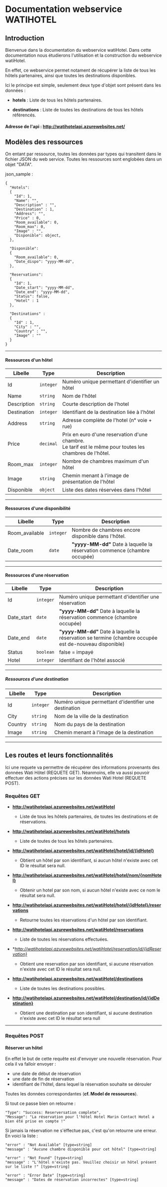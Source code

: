# Documentation webservice WATIHOTEL


## Introduction 
Bienvenue dans la documentation du webservice watiHotel. 
Dans cette documentation nous étudierons l'utilisation et 
la construction du webservice watiHotel. 

En effet, ce webservice permet notament de récupérer
la liste de tous les hôtels partenaires,
ainsi que toutes les destinations disponibles.

Ici le principe est simple, seulement deux type d'objet sont présent
dans les données :

* **hotels** : 
Liste de tous les hôtels partenaires.

* **destinations** : 
Liste de toutes les destinations de tous les hôtels référencés. 

#### **Adresse de l'api : http://watihotelapi.azurewebsites.net/**

## Modèles des ressources
On entant par ressource, toutes les données par types qui transitent
dans le fichier JSON du web service. 
Toutes les ressources sont englobées dans un objet "DATA".

json_sample :

  ```
  {
    "Hotels":
    {
      "Id": 1,
      "Name": "",
      "Description" : "",
      "Destination" : 1,
      "Address": "",
      "Price" : 0,
      "Room_available": 0,
      "Room_max": 0,
      "Image" : "",
      "Disponible": object,
    },
  
    "Disponible":
    {
      "Room_available": 0,
      "Date_dispo": "yyyy-MM-dd",
    },
  
    "Reservations":
    {
      "Id": 1,
      "Date_start": "yyyy-MM-dd",
      "Date_end": "yyyy-MM-dd",
      "Status": false,
      "Hotel" : 1
    },
  
    "Destinations" :
    {
      "Id" : 1,
      "City" : "",
      "Country" : "",
      "Image" : ""
    }
  }
  ```


*******

#### Ressources d'un hôtel  
| Libelle         | Type        |  Description 
| -----           |-----        | -----
| Id              | `integer`   | Numéro unique permettant d'identifier un hôtel
| Name            | `string`    | Nom de l'hôtel
| Description     | `string`    | Courte description de l'hotel
| Destination     | `integer`   | Identifiant de la destination liée à l'hôtel
| Address         | `string`    | Adresse complète de l'hotel (n° voie + rue)
| Price           | `decimal`   | Prix en euro d'une reservation d'une chambre. <br> Le tarif est le même pour toutes les chambres de l'hôtel. <br>
| Room_max        | `integer`   | Nombre de chambres maximum d'un hôtel
| Image           | `string`    | Chemin menant à l'image de présentation de l'hôtel
| Disponible      | `object`    | Liste des dates réservées dans l'hôtel

*******

#### Ressources d'une disponibilité 
| Libelle        | Type        |  Description 
| -----          |-----        | -----  
| Room_available | `integer`   | Nombre de chambres encore disponible dans l'hôtel.
| Date_room      | `date`      | **"yyyy-MM-dd"** Date à laquelle la réservation commence (chambre occupée)

*******

#### Ressources d'une réservation 
| Libelle    | Type        |  Description 
| -----      |-----        | -----  
| Id         | `integer`   | Numéro unique permettant d'identifier une réservation      
| Date_start | `date`      | **"yyyy-MM-dd"** Date à laquelle la réservation commence (chambre occupée)
| Date_end   | `date`      | **"yyyy-MM-dd"** Date à laquelle la réservation se termine (chambre occupée est de-nouveau disponible)
| Status     | `boolean`   | false = impayé | true = payé
| Hotel      | `integer`   | Identifiant de l'hôtel associé

*******

##### Ressources d'une destination 
| Libelle    | Type        |  Description 
| -----      |-----        | -----  
| Id         | `integer`   | Numéro unique permettant d'identifier une destination      
| City       | `string`    | Nom de la ville de la destination
| Country    | `string`    | Nom du pays de la destination 
| Image      | `string`    | Chemin menant à l'image de la destination

*******

## Les routes et leurs fonctionnalités
Ici une requete va permettre de récupérer des informations provenants 
des données Wati Hôtel (REQUETE GET). Néanmoins, elle va aussi pouvoir effectuer
des actions précises sur les données Wati Hotel (REQUETE POST).

### Requêtes GET

* **http://watihotelapi.azurewebsites.net/watiHotel**  
    * Liste de tous les hôtels partenaires, de toutes les destinations et de réservations.
    
* **http://watihotelapi.azurewebsites.net/watiHotel/hotels** 
    * Liste de toutes de tous les hôtels partenaires. 
    
* **http://watihotelapi.azurewebsites.net/watiHotel/hotel/id/{idHotel}**
    * Obtient un hôtel par son identifiant, si aucun hôtel n'existe avec cet ID le résultat sera null.

* **http://watihotelapi.azurewebsites.net/watiHotel/hotel/nom/{nomHotel}**
    * Obtenir un hotel par son nom, si aucun hôtel n'existe avec ce nom le résultat sera null.

* **http://watihotelapi.azurewebsites.net/watiHotel/hotel/{idHotel}/reservations**
    * Retourne toutes les réservations d'un hôtel par son identifiant.
    
* **http://watihotelapi.azurewebsites.net/watiHotel/reservations**
    * Liste de toutes les réservations effectuées.   
    
* **http://watihotelapi.azurewebsites.net/watiHotel/reservation/id/{idReservation}*
    * Obtient une reservation par son identifiant, si aucune réservation n'existe avec cet ID le résultat sera null.
    
* **http://watihotelapi.azurewebsites.net/watiHotel/destinations**
    * Liste de toutes les destinations possibles.   
    
* **http://watihotelapi.azurewebsites.net/watiHotel/destination/id/{idDestination}**
    * Obtient une destination par son identifiant, si aucune destination n'existe avec cet ID le résultat sera null
    
*****
    
### Requêtes POST  

#### Réserver un hôtel
En effet le but de cette requête est d'envoyer une nouvelle réservation. 
Pour cela il va falloir envoyer :
 * une date de début de réservation
 * une date de fin de réservation
 * identifiant de l'hôtel, dans lequel la réservation souhaite se dérouler

Toutes les données correspondantes (**cf. Model de ressources**).

Si tout ce passe bien on retourne :
```
"Type": "Success: Reserversation complete",
"Message": "La réservation pour l'hôtel Hotel Marin Contact Hotel a bien été prise en compte !"
``` 

Si jamais la réservation ne s'éffectue pas, c'est qu'on retourne une erreur. 
En voici la liste : 
```
"error" : "Not Available" [type=string]
"message" : "Aucune chambre disponible pour cet hôtel" [type=string]
```  

```
"error" : "Not Found" [type=string]
"message" : "L'hôtel n'existe pas. Veuillez choisir un hôtel présent sur le liste !" [type=string]
```

```
"error" : "Error Date" [type=string]
"message" : "Dates de réservation incorrectes" [type=string]
```